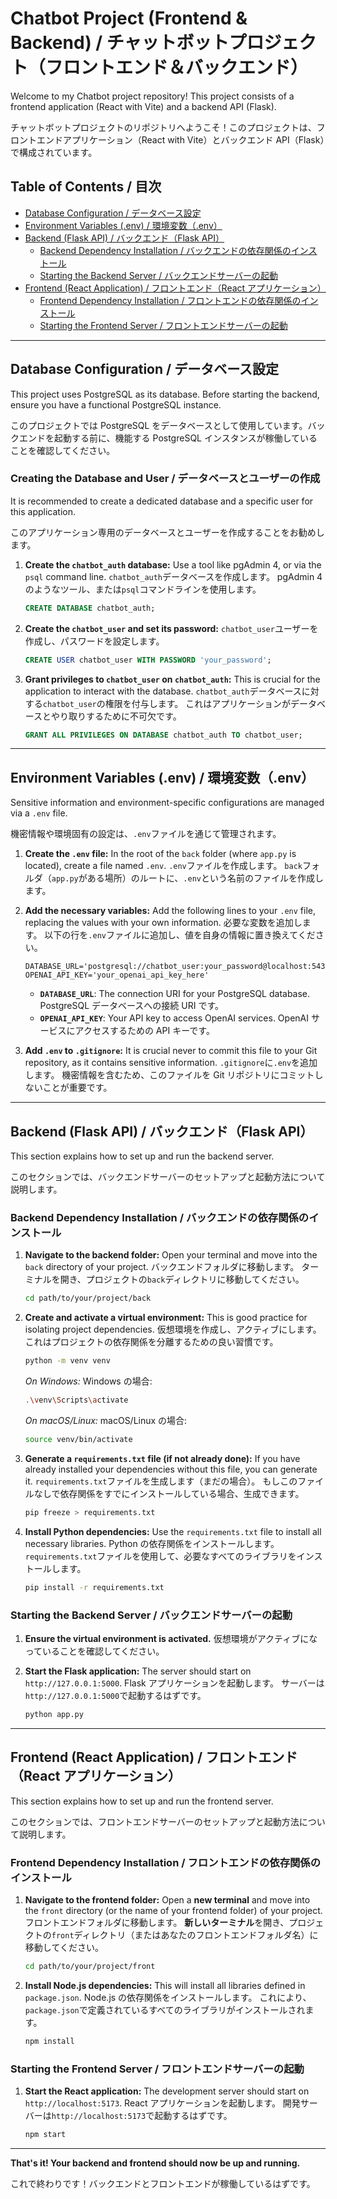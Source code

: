# Chatbot Project (Frontend & Backend) / チャットボットプロジェクト（フロントエンド＆バックエンド）

Welcome to my Chatbot project repository! This project consists of a frontend application (React with Vite) and a backend API (Flask).

チャットボットプロジェクトのリポジトリへようこそ！このプロジェクトは、フロントエンドアプリケーション（React with Vite）とバックエンド API（Flask）で構成されています。

## Table of Contents / 目次

- [Database Configuration / データベース設定](#database-configuration--データベース設定)
- [Environment Variables (.env) / 環境変数（.env）](#environment-variables-env--環境変数env)
- [Backend (Flask API) / バックエンド（Flask API）](#backend-flask-api--バックエンドflask-api)
  - [Backend Dependency Installation / バックエンドの依存関係のインストール](#backend-dependency-installation--バックエンドの依存関係のインストール)
  - [Starting the Backend Server / バックエンドサーバーの起動](#starting-the-backend-server--バックエンドサーバーの起動)
- [Frontend (React Application) / フロントエンド（React アプリケーション）](#frontend-react-application--フロントエンドreactアプリケーション)
  - [Frontend Dependency Installation / フロントエンドの依存関係のインストール](#frontend-dependency-installation--フロントエンドの依存関係のインストール)
  - [Starting the Frontend Server / フロントエンドサーバーの起動](#starting-the-frontend-server--フロントエンドサーバーの起動)

---

## Database Configuration / データベース設定

This project uses PostgreSQL as its database. Before starting the backend, ensure you have a functional PostgreSQL instance.

このプロジェクトでは PostgreSQL をデータベースとして使用しています。バックエンドを起動する前に、機能する PostgreSQL インスタンスが稼働していることを確認してください。

### Creating the Database and User / データベースとユーザーの作成

It is recommended to create a dedicated database and a specific user for this application.

このアプリケーション専用のデータベースとユーザーを作成することをお勧めします。

1.  **Create the `chatbot_auth` database:**
    Use a tool like pgAdmin 4, or via the `psql` command line.
    `chatbot_auth`データベースを作成します。
    pgAdmin 4 のようなツール、または`psql`コマンドラインを使用します。

    ```sql
    CREATE DATABASE chatbot_auth;
    ```

2.  **Create the `chatbot_user` and set its password:**
    `chatbot_user`ユーザーを作成し、パスワードを設定します。

    ```sql
    CREATE USER chatbot_user WITH PASSWORD 'your_password';
    ```

3.  **Grant privileges to `chatbot_user` on `chatbot_auth`:**
    This is crucial for the application to interact with the database.
    `chatbot_auth`データベースに対する`chatbot_user`の権限を付与します。
    これはアプリケーションがデータベースとやり取りするために不可欠です。

    ```sql
    GRANT ALL PRIVILEGES ON DATABASE chatbot_auth TO chatbot_user;
    ```

---

## Environment Variables (.env) / 環境変数（.env）

Sensitive information and environment-specific configurations are managed via a `.env` file.

機密情報や環境固有の設定は、`.env`ファイルを通じて管理されます。

1.  **Create the `.env` file:**
    In the root of the `back` folder (where `app.py` is located), create a file named `.env`.
    `.env`ファイルを作成します。
    `back`フォルダ（`app.py`がある場所）のルートに、`.env`という名前のファイルを作成します。

2.  **Add the necessary variables:**
    Add the following lines to your `.env` file, replacing the values with your own information.
    必要な変数を追加します。
    以下の行を`.env`ファイルに追加し、値を自身の情報に置き換えてください。

    ```
    DATABASE_URL='postgresql://chatbot_user:your_password@localhost:5432/chatbot_auth'
    OPENAI_API_KEY='your_openai_api_key_here'
    ```

    - **`DATABASE_URL`**: The connection URI for your PostgreSQL database.
      PostgreSQL データベースへの接続 URI です。
    - **`OPENAI_API_KEY`**: Your API key to access OpenAI services.
      OpenAI サービスにアクセスするための API キーです。

3.  **Add `.env` to `.gitignore`:**
    It is crucial never to commit this file to your Git repository, as it contains sensitive information.
    `.gitignore`に`.env`を追加します。
    機密情報を含むため、このファイルを Git リポジトリにコミットしないことが重要です。

---

## Backend (Flask API) / バックエンド（Flask API）

This section explains how to set up and run the backend server.

このセクションでは、バックエンドサーバーのセットアップと起動方法について説明します。

### Backend Dependency Installation / バックエンドの依存関係のインストール

1.  **Navigate to the backend folder:**
    Open your terminal and move into the `back` directory of your project.
    バックエンドフォルダに移動します。
    ターミナルを開き、プロジェクトの`back`ディレクトリに移動してください。

    ```bash
    cd path/to/your/project/back
    ```

2.  **Create and activate a virtual environment:**
    This is good practice for isolating project dependencies.
    仮想環境を作成し、アクティブにします。
    これはプロジェクトの依存関係を分離するための良い習慣です。

    ```bash
    python -m venv venv
    ```

    _On Windows:_
    Windows の場合:

    ```bash
    .\venv\Scripts\activate
    ```

    _On macOS/Linux:_
    macOS/Linux の場合:

    ```bash
    source venv/bin/activate
    ```

3.  **Generate a `requirements.txt` file (if not already done):**
    If you have already installed your dependencies without this file, you can generate it.
    `requirements.txt`ファイルを生成します（まだの場合）。
    もしこのファイルなしで依存関係をすでにインストールしている場合、生成できます。

    ```bash
    pip freeze > requirements.txt
    ```

4.  **Install Python dependencies:**
    Use the `requirements.txt` file to install all necessary libraries.
    Python の依存関係をインストールします。
    `requirements.txt`ファイルを使用して、必要なすべてのライブラリをインストールします。

    ```bash
    pip install -r requirements.txt
    ```

### Starting the Backend Server / バックエンドサーバーの起動

1.  **Ensure the virtual environment is activated.**
    仮想環境がアクティブになっていることを確認してください。

2.  **Start the Flask application:**
    The server should start on `http://127.0.0.1:5000`.
    Flask アプリケーションを起動します。
    サーバーは`http://127.0.0.1:5000`で起動するはずです。

    ```bash
    python app.py
    ```

---

## Frontend (React Application) / フロントエンド（React アプリケーション）

This section explains how to set up and run the frontend server.

このセクションでは、フロントエンドサーバーのセットアップと起動方法について説明します。

### Frontend Dependency Installation / フロントエンドの依存関係のインストール

1.  **Navigate to the frontend folder:**
    Open a **new terminal** and move into the `front` directory (or the name of your frontend folder) of your project.
    フロントエンドフォルダに移動します。
    **新しいターミナル**を開き、プロジェクトの`front`ディレクトリ（またはあなたのフロントエンドフォルダ名）に移動してください。

    ```bash
    cd path/to/your/project/front
    ```

2.  **Install Node.js dependencies:**
    This will install all libraries defined in `package.json`.
    Node.js の依存関係をインストールします。
    これにより、`package.json`で定義されているすべてのライブラリがインストールされます。

    ```bash
    npm install
    ```

### Starting the Frontend Server / フロントエンドサーバーの起動

1.  **Start the React application:**
    The development server should start on `http://localhost:5173`.
    React アプリケーションを起動します。
    開発サーバーは`http://localhost:5173`で起動するはずです。

    ```bash
    npm start
    ```

---

**That's it! Your backend and frontend should now be up and running.**

これで終わりです！バックエンドとフロントエンドが稼働しているはずです。
